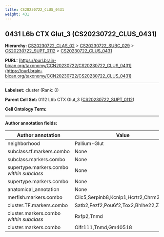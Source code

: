 ```yaml
---
title: CS20230722_CLUS_0431
weight: 431
---
```

## 0431 L6b CTX Glut_3 (CS20230722_CLUS_0431)
<b>Hierarchy: </b>
[CS20230722_CLAS_02](../CS20230722_CLAS_02) >
[CS20230722_SUBC_029](../CS20230722_SUBC_029) >
[CS20230722_SUPT_0112](../CS20230722_SUPT_0112) >
[CS20230722_CLUS_0431](../CS20230722_CLUS_0431)

**PURL:** [https://purl.brain-bican.org/taxonomy/CCN20230722/CS20230722_CLUS_0431](https://purl.brain-bican.org/taxonomy/CCN20230722/CS20230722_CLUS_0431)

---


**Labelset:** cluster (Rank: 0)

**Parent Cell Set:** 0112 L6b CTX Glut_3 ([CS20230722_SUPT_0112](../CS20230722_SUPT_0112))



**Cell Ontology Term:** 

[MARKER GENES.]: #


---

[TRANSFERRED ANNOTATIONS.]: #


[AUTHOR ANNOTATION FIELDS.]: #


**Author annotation fields:**

| Author annotation | Value |
|-------------------|-------|
|neighborhood|Pallium-Glut|
|subclass.tf.markers.combo|None|
|subclass.markers.combo|None|
|supertype.markers.combo _within subclass_|None|
|supertype.markers.combo|None|
|anatomical_annotation|None|
|merfish.markers.combo|Clic5,Serpinb8,Kcnip1,Hcrtr2,Chrm3|
|cluster.TF.markers.combo|Satb2,Fezf2,Pou6f2,Tox2,Bhlhe22,Zfpm2|
|cluster.markers.combo _within subclass_|Rxfp2,Tnmd|
|cluster.markers.combo|Olfr111,Tnmd,Gm40518|
